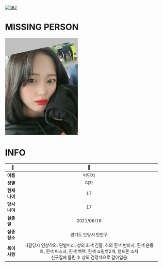 [![182](https://img.shields.io/badge/%EC%8B%A4%EC%A2%85%EC%8B%A0%EA%B3%A0%EB%8A%94%20%EA%B5%AD%EB%B2%88%EC%97%86%EC%9D%B4-182-blue)](http://safe182.go.kr/index.do)

# MISSING PERSON

<img src="./missing_person.jpg">

# INFO

|🔑|💎|
|--|:--:|
|**이름**|박민지|
|**성별**|여자|
|**현재 나이**|17|
|**당시 나이**|17|
|**실종일**|2021/06/16|
|**실종 장소**|경기도 안양시 만안구 |
|**특이사항**|나갈당시 인상착의: 단발머리, 상의 회색 긴팔, 하의 흰색 반바지, 흰색 운동화, 흰색 마스크, 흰색 백팩, 흰색 쇼핑백2개, 핸드폰 소지</br>친구집에 들린 후 상의 검정색으로 갈아입음|
